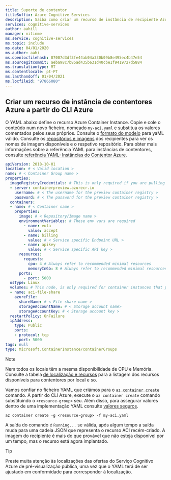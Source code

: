 ```yaml
---
title: Suporte de contentor
titleSuffix: Azure Cognitive Services
description: Saiba como criar um recurso de instância de recipiente Azure a partir do CLI Azure.
services: cognitive-services
author: aahill
manager: nitinme
ms.service: cognitive-services
ms.topic: include
ms.date: 04/01/2020
ms.author: aahi
ms.openlocfilehash: 87007d3df3fe44ab04a330b09b8e495ec4b47e54
ms.sourcegitcommit: aeba98c7b85ad435b631d40cbe1f9419727d5884
ms.translationtype: MT
ms.contentlocale: pt-PT
ms.lasthandoff: 01/04/2021
ms.locfileid: "97866080"
---
```

## <a name="create-an-azure-container-instance-resource-from-the-azure-cli"></a>Criar um recurso de instância de contentores Azure a partir do CLI Azure

O YAML abaixo define o recurso Azure Container Instance. Copie e cole o conteúdo num novo ficheiro, nomeado `my-aci.yaml` e substitua os valores comentados pelos seus próprios. Consulte o [formato do modelo][template-format] para yaML válido. Consulte os [repositórios e imagens][repositories-and-images] dos recipientes para ver os nomes de imagem disponíveis e o respetivo repositório. Para obter mais informações sobre a referência YAML para instâncias de contentores, consulte [referência YAML: Instâncias do Contentor Azure][aci-yaml-ref].

```YAML
apiVersion: 2018-10-01
location: # < Valid location >
name: # < Container Group name >
properties:
  imageRegistryCredentials: # This is only required if you are pulling a non-public image that requires authentication to access. For example Text Analytics for health.
  - server: containerpreview.azurecr.io
    username: # < The username for the preview container registry >
    password: # < The password for the preview container registry >
  containers:
  - name: # < Container name >
    properties:
      image: # < Repository/Image name >
      environmentVariables: # These env vars are required
        - name: eula
          value: accept
        - name: billing
          value: # < Service specific Endpoint URL >
        - name: apikey
          value: # < Service specific API key >
      resources:
        requests:
          cpu: 4 # Always refer to recommended minimal resources
          memoryInGb: 8 # Always refer to recommended minimal resources
      ports:
        - port: 5000
  osType: Linux
  volumes: # This node, is only required for container instances that pull their model in at runtime, such as LUIS.
  - name: aci-file-share
    azureFile:
      shareName: # < File share name >
      storageAccountName: # < Storage account name>
      storageAccountKey: # < Storage account key >
  restartPolicy: OnFailure
  ipAddress:
    type: Public
    ports:
    - protocol: tcp
      port: 5000
tags: null
type: Microsoft.ContainerInstance/containerGroups
```

> [!NOTE]
> Nem todos os locais têm a mesma disponibilidade de CPU e Memória. Consulte a tabela [de localização e recursos][location-to-resource] para a listagem dos recursos disponíveis para contentores por local e so.

Vamos confiar no ficheiro YAML que criámos para o [`az container create`][azure-container-create] comando. A partir do CLI Azure, execute o `az container create` comando substituindo o `<resource-group>` seu. Além disso, para assegurar valores dentro de uma implementação YAML consulte [valores seguros][secure-values].

```azurecli
az container create -g <resource-group> -f my-aci.yaml
```

A saída do comando é `Running...` se válida, após algum tempo a saída muda para uma cadeia JSON que representa o recurso ACI recém-criado. A imagem do recipiente é mais do que provável que não esteja disponível por um tempo, mas o recurso está agora implantado.

> [!TIP]
> Preste muita atenção às localizações das ofertas do Serviço Cognitivo Azure de pré-visualização pública, uma vez que o YAML terá de ser ajustado em conformidade para corresponder à localização.

[azure-container-create]: /cli/azure/container#az-container-create
[template-format]: /azure/templates/Microsoft.ContainerInstance/2018-10-01/containerGroups#template-format
[aci-yaml-ref]: ../../../container-instances/container-instances-reference-yaml.md
[repositories-and-images]: ../container-image-tags.md
[location-to-resource]: ../../../container-instances/container-instances-region-availability.md
[secure-values]: ../../../container-instances/container-instances-environment-variables.md#secure-values
